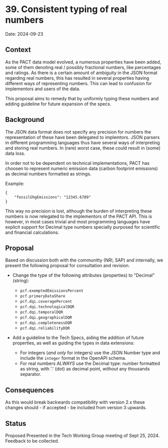 # 39. Consistent typing of real numbers

Date: 2024-09-23

## Context

As the PACT data model evolved, a numerous properties have been added, some of them
denoting real / possibly fractional numbers, like percentages and ratings. As there
is a certain amount of ambiguity in the JSON format regarding real numbers, this has 
resulted in several properties having different ways of representing numbers. This
can lead to confusion for implementors and users of the data. 

This proposal aims to remedy that by uniformly typing these numbers and adding 
guideline for future expansion of the specs.

## Background

The JSON data format does not specify any precision for numbers the representation of 
these have been delegated to implemtors. JSON parsers in different programming languages
thus have several ways of interpreting and storing real numbers. In (rare) worst case,
these could result in (some) data loss.

In order not to be dependent on technical implementations, PACT has choosen to represent 
numeric emission data (carbon footprint emissions) as decimal numbers formatted as strings. 

Example:

    { 
        "fossilGhgEmissions": "12345.6789"
    }
  
This way no precision is lost, although the burden of interpreting these numbers is 
now relegated to the implementors of the PACT API. This is however, in most cases 
trivial and most programming languages have explicit support for Decimal type numbers
specially purposed for scientific and financial calculations.

## Proposal

Based on discussion both with the communitty (NRI, SAP) and internally, we present 
the following proposal for consultation and revision.

- Change the type of the following attributes (properties) to "Decimal" (string):
  - `pcf.exemptedEmissionsPercent`
  - `pcf.primaryDataShare`    
  - `pcf.dqi.coveragePercent`     
  - `pcf.dqi.technologicalDQR`    
  - `pcf.dqi.temporalDQR`         
  - `pcf.dqi.geographicalDQR`     
  - `pcf.dqi.completenessDQR`    
  - `pcf.dqi.reliabilityDQR`      

- Add a guideline to the Tech Specs, aiding the addition of future properties, as well
as guiding the types in data extensions:
    - For integers (*and only* for integers) use the JSON Number type and include the `integer` format in the OpenAPI schema.
    - For real numbers *ALWAYS* use the Decimal type: number formatted as string, with '.' (dot) as decimal point, *without* any thousands separator. 

## Consequences

As this would break backwards compatibility with version 2.x these changes should - if accepted - be included from version 3 upwards.

## Status

Proposed 
Presented in the Tech Working Group meeting of Sept 25, 2024. 
Feedback to be collected.

